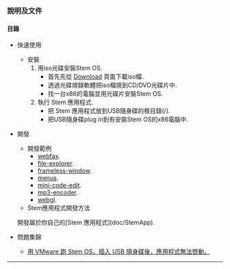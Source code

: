 
### 說明及文件


#### 目錄


* 快速使用
	- 安裝
		1. 用iso光碟安裝Stem OS.
			- 首先先從 [Download](http://sourceforge.net/projects/stemos/files/latest/download) 頁面下載iso檔.
			- 透過光碟燒錄軟體把iso檔燒到CD/DVD光碟片中.
			- 找一台x86的電腦並用光碟片安裝Stem OS.
		2. 執行 Stem 應用程式.
			- 把 Stem 應用程式放到USB隨身碟的根目錄(/).
			- 把USB隨身碟plug in到有安裝Stem OS的x86電腦中.
		
* 開發
	- 開發範例
		- [webfax](doc/webfax).
		- [file-explorer](doc/file-explorer).
		- [frameless-window](doc/frameless-window).
		- [menus](doc/menus).
		- [mini-code-edit](doc/mini-code-edit).
		- [mp3-encoder](doc/mp3-encoder).
		- [webgl](doc/webgl).
	- Stem應用程式開發方法
	<p>開發屬於你自己的[Stem 應用程式](doc/StemApp). </p>

* 問題集錦
	- [用 VMware 跑 Stem OS，插入 USB 隨身碟後，應用程式無法啓動。](doc/vmware-unable-app)

----